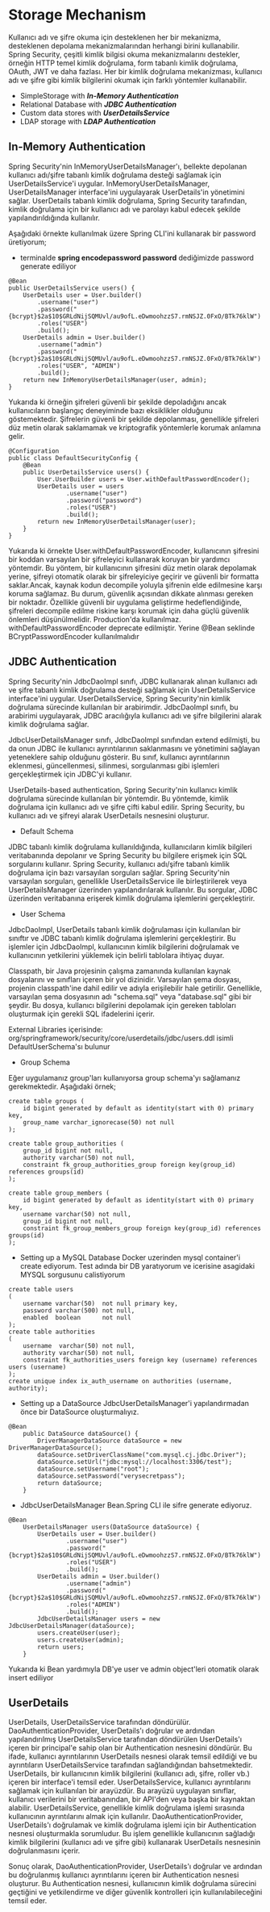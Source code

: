 # Storage Mechanism

Kullanıcı adı ve şifre okuma için desteklenen her bir mekanizma, desteklenen depolama mekanizmalarından herhangi birini 
kullanabilir.  Spring Security, çeşitli kimlik bilgisi okuma mekanizmalarını destekler, örneğin HTTP temel kimlik 
doğrulama, form tabanlı kimlik doğrulama, OAuth, JWT ve daha fazlası. Her bir kimlik doğrulama mekanizması, 
kullanıcı adı ve şifre gibi kimlik bilgilerini okumak için farklı yöntemler kullanabilir.

* SimpleStorage with **_In-Memory Authentication_**
* Relational Database with **_JDBC Authentication_**
* Custom data stores with **_UserDetailsService_**
* LDAP storage with **_LDAP Authentication_**

## In-Memory Authentication

Spring Security'nin InMemoryUserDetailsManager'ı, bellekte depolanan kullanıcı adı/şifre tabanlı kimlik doğrulama 
desteği sağlamak için UserDetailsService'i uygular. InMemoryUserDetailsManager, UserDetailsManager interface'ini 
uygulayarak UserDetails'in yönetimini sağlar. UserDetails tabanlı kimlik doğrulama, Spring Security tarafından, 
kimlik doğrulama için bir kullanıcı adı ve parolayı kabul edecek şekilde yapılandırıldığında kullanılır.

Aşağıdaki örnekte kullanılmak üzere Spring CLI'ini kullanarak bir password üretiyorum;

* terminalde **spring encodepassword password** dediğimizde password generate ediliyor

```
@Bean
public UserDetailsService users() {
	UserDetails user = User.builder()
		.username("user")
		.password("{bcrypt}$2a$10$GRLdNijSQMUvl/au9ofL.eDwmoohzzS7.rmNSJZ.0FxO/BTk76klW")
		.roles("USER")
		.build();
	UserDetails admin = User.builder()
		.username("admin")
		.password("{bcrypt}$2a$10$GRLdNijSQMUvl/au9ofL.eDwmoohzzS7.rmNSJZ.0FxO/BTk76klW")
		.roles("USER", "ADMIN")
		.build();
	return new InMemoryUserDetailsManager(user, admin);
}
```
Yukarıda ki örneğin şifreleri güvenli bir şekilde depoladığını ancak kullanıcıların başlangıç deneyiminde bazı 
eksiklikler olduğunu göstemektedir. Şifrelerin güvenli bir şekilde depolanması, genellikle şifreleri düz metin olarak 
saklamamak ve kriptografik yöntemlerle korumak anlamına gelir.

```
@Configuration
public class DefaultSecurityConfig {
    @Bean
    public UserDetailsService users() {
        User.UserBuilder users = User.withDefaultPasswordEncoder();
        UserDetails user = users
                .username("user")
                .password("password")
                .roles("USER")
                .build();
        return new InMemoryUserDetailsManager(user);
    }
}
```
Yukarıda ki örnekte User.withDefaultPasswordEncoder, kullanıcının şifresini bir koddan varsayılan bir şifreleyici 
kullanarak koruyan bir yardımcı yöntemdir. Bu yöntem, bir kullanıcının şifresini düz metin olarak depolamak yerine, 
şifreyi otomatik olarak bir şifreleyiciye geçirir ve güvenli bir formatta saklar.Ancak, kaynak kodun decompile 
yoluyla şifrenin elde edilmesine karşı koruma sağlamaz. Bu durum, güvenlik açısından dikkate alınması gereken bir 
noktadır. Özellikle güvenli bir uygulama geliştirme hedeflendiğinde, şifreleri decompile edilme riskine karşı korumak 
için daha güçlü güvenlik önlemleri düşünülmelidir. Production'da kullanılmaz. withDefaultPasswordEncoder deprecate
edilmiştir. Yerine @Bean seklinde BCryptPasswordEncoder kullanılmalıdır

## JDBC Authentication

Spring Security'nin JdbcDaoImpl sınıfı, JDBC kullanarak alınan kullanıcı adı ve şifre tabanlı kimlik doğrulama desteği 
sağlamak için UserDetailsService interface'ini uygular. UserDetailsService, Spring Security'nin kimlik doğrulama 
sürecinde kullanılan bir arabirimdir. JdbcDaoImpl sınıfı, bu arabirimi uygulayarak, JDBC aracılığıyla kullanıcı adı ve 
şifre bilgilerini alarak kimlik doğrulama sağlar. 

JdbcUserDetailsManager sınıfı, JdbcDaoImpl sınıfından extend edilmişti, bu da onun JDBC ile kullanıcı ayrıntılarının 
saklanmasını ve yönetimini sağlayan yeteneklere sahip olduğunu gösterir. Bu sınıf, kullanıcı ayrıntılarının eklenmesi, 
güncellenmesi, silinmesi, sorgulanması gibi işlemleri gerçekleştirmek için JDBC'yi kullanır.

UserDetails-based authentication, Spring Security'nin kullanıcı kimlik doğrulama sürecinde kullanılan bir yöntemdir. 
Bu yöntemde, kimlik doğrulama için kullanıcı adı ve şifre çifti kabul edilir. Spring Security, bu kullanıcı adı ve 
şifreyi alarak UserDetails nesnesini oluşturur.

- Default Schema

JDBC tabanlı kimlik doğrulama kullanıldığında, kullanıcıların kimlik bilgileri veritabanında depolanır ve
Spring Security bu bilgilere erişmek için SQL sorgularını kullanır. Spring Security, kullanıcı adı/şifre tabanlı
kimlik doğrulama için bazı varsayılan sorguları sağlar. Spring Security'nin varsayılan sorguları, genellikle
UserDetailsService ile birleştirilerek veya UserDetailsManager üzerinden yapılandırılarak kullanılır. Bu sorgular,
JDBC üzerinden veritabanına erişerek kimlik doğrulama işlemlerini gerçekleştirir.

- User Schema

JdbcDaoImpl, UserDetails tabanlı kimlik doğrulaması için kullanılan bir sınıftır ve JDBC tabanlı kimlik doğrulama 
işlemlerini gerçekleştirir. Bu işlemler için JdbcDaoImpl, kullanıcının kimlik bilgilerini doğrulamak ve kullanıcının 
yetkilerini yüklemek için belirli tablolara ihtiyaç duyar.

Classpath, bir Java projesinin çalışma zamanında kullanılan kaynak dosyalarını ve sınıfları içeren bir yol dizinidir. 
Varsayılan şema dosyası, projenin classpath'ine dahil edilir ve adıyla erişilebilir hale getirilir. Genellikle, 
varsayılan şema dosyasının adı "schema.sql" veya "database.sql" gibi bir şeydir. Bu dosya, kullanıcı bilgilerini 
depolamak için gereken tabloları oluşturmak için gerekli SQL ifadelerini içerir.

External Libraries içerisinde: org/springframework/security/core/userdetails/jdbc/users.ddl isimli DefaultUserSchema'sı
bulunur

- Group Schema

Eğer uygulamanız group'ları kullanıyorsa group schema'yı sağlamanız gerekmektedir. Aşağıdaki örnek;
```
create table groups (
	id bigint generated by default as identity(start with 0) primary key,
	group_name varchar_ignorecase(50) not null
);

create table group_authorities (
	group_id bigint not null,
	authority varchar(50) not null,
	constraint fk_group_authorities_group foreign key(group_id) references groups(id)
);

create table group_members (
	id bigint generated by default as identity(start with 0) primary key,
	username varchar(50) not null,
	group_id bigint not null,
	constraint fk_group_members_group foreign key(group_id) references groups(id)
);
```

- Setting up a MySQL Database
Docker uzerinden mysql container'i create ediyorum. Test adında bir DB yaratıyorum ve icerisine asagidaki MYSQL
sorgusunu calistiyorum
```
create table users
(
    username varchar(50)  not null primary key,
    password varchar(500) not null,
    enabled  boolean      not null
);
create table authorities
(
    username  varchar(50) not null,
    authority varchar(50) not null,
    constraint fk_authorities_users foreign key (username) references users (username)
);
create unique index ix_auth_username on authorities (username, authority);
```
- Setting up a DataSource
JdbcUserDetailsManager'i yapılandırmadan önce bir DataSource oluşturmalıyız.
```
@Bean
    public DataSource dataSource() {
        DriverManagerDataSource dataSource = new DriverManagerDataSource();
        dataSource.setDriverClassName("com.mysql.cj.jdbc.Driver");
        dataSource.setUrl("jdbc:mysql://localhost:3306/test");
        dataSource.setUsername("root");
        dataSource.setPassword("verysecretpass");
        return dataSource;
    }
```

- JdbcUserDetailsManager Bean.Spring CLI ile sifre generate ediyoruz.
```
@Bean
    UserDetailsManager users(DataSource dataSource) {
        UserDetails user = User.builder()
                .username("user")
                .password("{bcrypt}$2a$10$GRLdNijSQMUvl/au9ofL.eDwmoohzzS7.rmNSJZ.0FxO/BTk76klW")
                .roles("USER")
                .build();
        UserDetails admin = User.builder()
                .username("admin")
                .password("{bcrypt}$2a$10$GRLdNijSQMUvl/au9ofL.eDwmoohzzS7.rmNSJZ.0FxO/BTk76klW")
                .roles("ADMIN")
                .build();
        JdbcUserDetailsManager users = new JdbcUserDetailsManager(dataSource);
        users.createUser(user);
        users.createUser(admin);
        return users;
    }
```
Yukarıda ki Bean yardımıyla DB'ye user ve admin object'leri otomatik olarak insert ediliyor

## UserDetails
UserDetails, UserDetailsService tarafından döndürülür. DaoAuthenticationProvider, UserDetails'ı doğrular ve ardından 
yapılandırılmış UserDetailsService tarafından döndürülen UserDetails'ı içeren bir principal'e sahip olan bir 
Authentication nesnesini döndürür. Bu ifade, kullanıcı ayrıntılarının UserDetails nesnesi olarak temsil edildiği ve bu 
ayrıntıların UserDetailsService tarafından sağlandığından bahsetmektedir. UserDetails, bir kullanıcının kimlik 
bilgilerini (kullanıcı adı, şifre, roller vb.) içeren bir interface'i temsil eder. UserDetailsService, kullanıcı 
ayrıntılarını sağlamak için kullanılan bir arayüzdür. Bu arayüzü uygulayan sınıflar, kullanıcı verilerini bir 
veritabanından, bir API'den veya başka bir kaynaktan alabilir. UserDetailsService, genellikle kimlik doğrulama 
işlemi sırasında kullanıcının ayrıntılarını almak için kullanılır. DaoAuthenticationProvider, UserDetails'ı doğrulamak 
ve kimlik doğrulama işlemi için bir Authentication nesnesi oluşturmakla sorumludur. Bu işlem genellikle kullanıcının 
sağladığı kimlik bilgilerini (kullanıcı adı ve şifre gibi) kullanarak UserDetails nesnesinin doğrulanmasını içerir.

Sonuç olarak, DaoAuthenticationProvider, UserDetails'ı doğrular ve ardından bu doğrulanmış kullanıcı ayrıntılarını 
içeren bir Authentication nesnesi oluşturur. Bu Authentication nesnesi, kullanıcının kimlik doğrulama sürecini 
geçtiğini ve yetkilendirme ve diğer güvenlik kontrolleri için kullanılabileceğini temsil eder.
